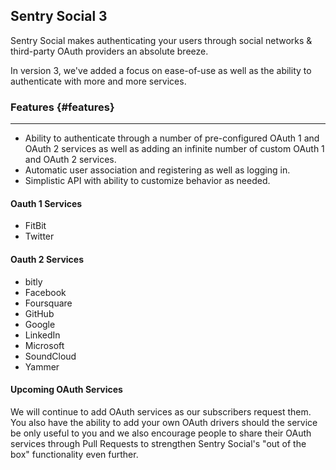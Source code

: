 ## Sentry Social 3

Sentry Social makes authenticating your users through social networks & third-party OAuth providers an absolute breeze.

In version 3, we've added a focus on ease-of-use as well as the ability to authenticate with more and more services.

### Features {#features}

---

- Ability to authenticate through a number of pre-configured OAuth 1 and OAuth 2 services as well as adding an infinite number of custom OAuth 1 and OAuth 2 services.
- Automatic user association and registering as well as logging in.
- Simplistic API with ability to customize behavior as needed.

#### Oauth 1 Services

- FitBit
- Twitter

#### Oauth 2 Services

- bitly
- Facebook
- Foursquare
- GitHub
- Google
- LinkedIn
- Microsoft
- SoundCloud
- Yammer

#### Upcoming OAuth Services

We will continue to add OAuth services as our subscribers request them. You also have the ability to add your own OAuth drivers should the service be only useful to you and we also encourage people to share their OAuth services through Pull Requests to strengthen Sentry Social's "out of the box" functionality even further.
